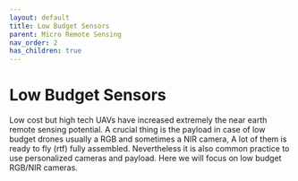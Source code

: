 ```yaml
---
layout: default
title: Low Budget Sensors
parent: Micro Remote Sensing
nav_order: 2
has_children: true
---
```

# Low Budget Sensors

Low cost but high tech UAVs have increased extremely the near earth remote sensing potential. A crucial thing is the payload in case of low budget drones usually a RGB and sometimes a NIR camera, A lot of them is ready to fly (rtf) fully assembled. Nevertheless it is also common practice to use personalized cameras and payload. Here we will focus on low budget RGB/NIR cameras.


